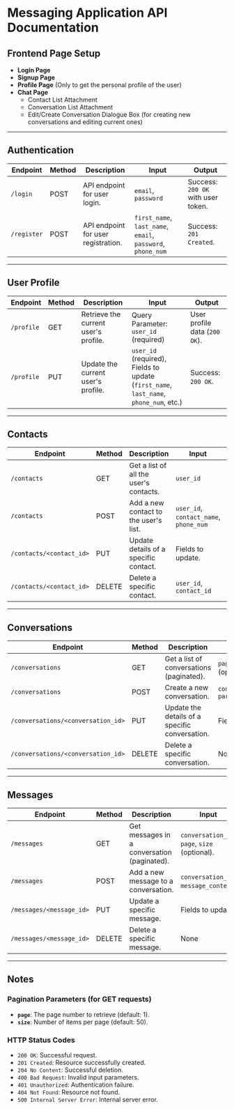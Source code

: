 # Messaging Application API Documentation

## Frontend Page Setup

- **Login Page**
- **Signup Page**
- **Profile Page** (Only to get the personal profile of the user)
- **Chat Page**
  - Contact List Attachment
  - Conversation List Attachment
  - Edit/Create Conversation Dialogue Box (for creating new conversations and editing current ones)

---

## Authentication

| **Endpoint** | **Method** | **Description**              | **Input**                              | **Output**                          |
|--------------|------------|------------------------------|----------------------------------------|--------------------------------------|
| `/login`     | POST       | API endpoint for user login. | `email`, `password`                    | Success: `200 OK` with user token.  |
| `/register`  | POST       | API endpoint for user registration. | `first_name`, `last_name`, `email`, `password`, `phone_num` | Success: `201 Created`.             |

---

## User Profile

| **Endpoint** | **Method** | **Description**                   | **Input**         | **Output**               |
|--------------|------------|-----------------------------------|-------------------|--------------------------|
| `/profile`   | GET        | Retrieve the current user's profile. | Query Parameter: `user_id` (required)  | User profile data (`200 OK`). |
| `/profile`   | PUT        | Update the current user's profile. | `user_id` (required), Fields to update (`first_name`, `last_name`, `phone_num`, etc.) | Success: `200 OK`.        |

---

## Contacts

| **Endpoint**            | **Method** | **Description**                           | **Input**               | **Output**               |
|--------------------------|------------|-------------------------------------------|-------------------------|--------------------------|
| `/contacts`             | GET        | Get a list of all the user's contacts.    | `user_id`                    | List of contacts (`200 OK`). |
| `/contacts`             | POST       | Add a new contact to the user's list.     | `user_id`, `contact_name`, `phone_num` | Success: `201 Created`. |
| `/contacts/<contact_id>`| PUT        | Update details of a specific contact.     | Fields to update.       | Success: `200 OK`.       |
| `/contacts/<contact_id>`| DELETE     | Delete a specific contact.                | `user_id`, `contact_id`   | Success: `204 No Content`. |

---

## Conversations

| **Endpoint**                    | **Method** | **Description**                          | **Input**                      | **Output**               |
|----------------------------------|------------|------------------------------------------|--------------------------------|--------------------------|
| `/conversations`                | GET        | Get a list of conversations (paginated). | `page`, `size` (optional).     | List of conversations (`200 OK`). |
| `/conversations`                | POST       | Create a new conversation.               | `conversation_name`, `participants` | Success: `201 Created`. |
| `/conversations/<conversation_id>` | PUT     | Update the details of a specific conversation. | Fields to update.              | Success: `200 OK`.       |
| `/conversations/<conversation_id>` | DELETE  | Delete a specific conversation.          | None                           | Success: `204 No Content`. |

---

## Messages

| **Endpoint**              | **Method** | **Description**                          | **Input**                              | **Output**               |
|----------------------------|------------|------------------------------------------|----------------------------------------|--------------------------|
| `/messages`               | GET        | Get messages in a conversation (paginated). | `conversation_id`, `page`, `size` (optional). | List of messages (`200 OK`). |
| `/messages`               | POST       | Add a new message to a conversation.     | `conversation_id`, `message_content`.  | Success: `201 Created`.  |
| `/messages/<message_id>`  | PUT        | Update a specific message.               | Fields to update.                      | Success: `200 OK`.       |
| `/messages/<message_id>`  | DELETE     | Delete a specific message.               | None                                   | Success: `204 No Content`. |

---

## Notes

### Pagination Parameters (for GET requests)
- **`page`**: The page number to retrieve (default: 1).
- **`size`**: Number of items per page (default: 50).

### HTTP Status Codes
- `200 OK`: Successful request.
- `201 Created`: Resource successfully created.
- `204 No Content`: Successful deletion.
- `400 Bad Request`: Invalid input parameters.
- `401 Unauthorized`: Authentication failure.
- `404 Not Found`: Resource not found.
- `500 Internal Server Error`: Internal server error.
